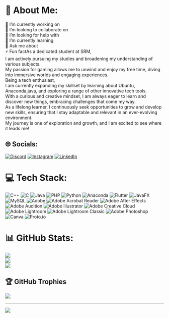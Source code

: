 # 💫 About Me:
🔭 I’m currently working on<br>👯 I’m looking to collaborate on<br>🤝 I’m looking for help with<br>🌱 I’m currently learning<br>💬 Ask me about<br>⚡ Fun factAs a dedicated student at SRM, <br>I am actively pursuing my studies and broadening my understanding of various subjects. <br>My passion for gaming allows me to unwind and enjoy my free time, diving into immersive worlds and engaging experiences.<br>Being a tech enthusiast, <br>I am currently expanding my skillset by learning about Ubuntu, Anaconda,java, and exploring a range of other innovative tech tools.<br>With a curious and creative mindset, I am always eager to learn and discover new things, embracing challenges that come my way.<br> As a lifelong learner, I continuously seek opportunities to grow and develop new skills, ensuring that I stay adaptable and relevant in an ever-evolving environment.<br>My journey is one of exploration and growth, and I am excited to see where it leads me!


## 🌐 Socials:
[![Discord](https://img.shields.io/badge/Discord-%237289DA.svg?logo=discord&logoColor=white)](https://discord.gg/harsha54) [![Instagram](https://img.shields.io/badge/Instagram-%23E4405F.svg?logo=Instagram&logoColor=white)](https://instagram.com/harshhhh.thakur) [![LinkedIn](https://img.shields.io/badge/LinkedIn-%230077B5.svg?logo=linkedin&logoColor=white)](https://linkedin.com/in/www.linkedin.com/in/harsh-thakur-aa77472b1) 

# 💻 Tech Stack:
![C++](https://img.shields.io/badge/c++-%2300599C.svg?style=flat&logo=c%2B%2B&logoColor=white) ![C](https://img.shields.io/badge/c-%2300599C.svg?style=flat&logo=c&logoColor=white) ![Java](https://img.shields.io/badge/java-%23ED8B00.svg?style=flat&logo=openjdk&logoColor=white) ![PHP](https://img.shields.io/badge/php-%23777BB4.svg?style=flat&logo=php&logoColor=white) ![Python](https://img.shields.io/badge/python-3670A0?style=flat&logo=python&logoColor=ffdd54) ![Anaconda](https://img.shields.io/badge/Anaconda-%2344A833.svg?style=flat&logo=anaconda&logoColor=white) ![Flutter](https://img.shields.io/badge/Flutter-%2302569B.svg?style=flat&logo=Flutter&logoColor=white) ![JavaFX](https://img.shields.io/badge/javafx-%23FF0000.svg?style=flat&logo=javafx&logoColor=white) ![MySQL](https://img.shields.io/badge/mysql-4479A1.svg?style=flat&logo=mysql&logoColor=white) ![Adobe](https://img.shields.io/badge/adobe-%23FF0000.svg?style=flat&logo=adobe&logoColor=white) ![Adobe Acrobat Reader](https://img.shields.io/badge/Adobe%20Acrobat%20Reader-EC1C24.svg?style=flat&logo=Adobe%20Acrobat%20Reader&logoColor=white) ![Adobe After Effects](https://img.shields.io/badge/Adobe%20After%20Effects-9999FF.svg?style=flat&logo=Adobe%20After%20Effects&logoColor=white) ![Adobe Audition](https://img.shields.io/badge/Adobe%20Audition-9999FF.svg?style=flat&logo=Adobe%20Audition&logoColor=white) ![Adobe Illustrator](https://img.shields.io/badge/adobe%20illustrator-%23FF9A00.svg?style=flat&logo=adobe%20illustrator&logoColor=white) ![Adobe Creative Cloud](https://img.shields.io/badge/Adobe%20Creative%20Cloud-DA1F26.svg?style=flat&logo=Adobe%20Creative%20Cloud&logoColor=white) ![Adobe Lightroom](https://img.shields.io/badge/Adobe%20Lightroom-31A8FF.svg?style=flat&logo=Adobe%20Lightroom&logoColor=white) ![Adobe Lightroom Classic](https://img.shields.io/badge/Adobe%20Lightroom%20Classic-31A8FF.svg?style=flat&logo=Adobe%20Lightroom%20Classic&logoColor=white) ![Adobe Photoshop](https://img.shields.io/badge/adobe%20photoshop-%2331A8FF.svg?style=flat&logo=adobe%20photoshop&logoColor=white) ![Canva](https://img.shields.io/badge/Canva-%2300C4CC.svg?style=flat&logo=Canva&logoColor=white) ![Proto.io](https://img.shields.io/badge/Proto.io-161637?style=flat&logo=proto.io&logoColor=00e5ff)
# 📊 GitHub Stats:
![](https://github-readme-stats.vercel.app/api?username=HarshThakur54&theme=blue_navy&hide_border=false&include_all_commits=false&count_private=false)<br/>
![](https://github-readme-streak-stats.herokuapp.com/?user=HarshThakur54&theme=blue_navy&hide_border=false)<br/>
![](https://github-readme-stats.vercel.app/api/top-langs/?username=HarshThakur54&theme=blue_navy&hide_border=false&include_all_commits=false&count_private=false&layout=compact)

## 🏆 GitHub Trophies
![](https://github-profile-trophy.vercel.app/?username=HarshThakur54&theme=dark&no-frame=false&no-bg=false&margin-w=4)

---
[![](https://visitcount.itsvg.in/api?id=HarshThakur54&icon=4&color=6)](https://visitcount.itsvg.in)

<!-- Proudly created with GPRM ( https://gprm.itsvg.in ) -->
